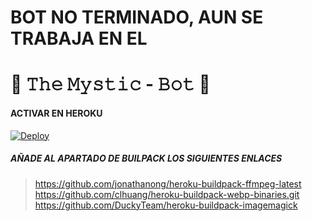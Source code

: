 # BOT NO TERMINADO, AUN SE TRABAJA EN EL 

# 🧿 𝚃𝚑𝚎 𝙼𝚢𝚜𝚝𝚒𝚌 - 𝙱𝚘𝚝 🔮

#### ACTIVAR EN HEROKU
[![Deploy](https://www.herokucdn.com/deploy/button.svg)](https://heroku.com/deploy?template=https://github.com/BrunoSobrino/TheMystic-Bot-MD)

##### AÑADE AL APARTADO DE BUILPACK LOS SIGUIENTES ENLACES
> https://github.com/jonathanong/heroku-buildpack-ffmpeg-latest
> https://github.com/clhuang/heroku-buildpack-webp-binaries.git
> https://github.com/DuckyTeam/heroku-buildpack-imagemagick
